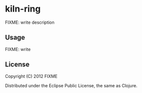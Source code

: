 # kiln-ring

FIXME: write description

## Usage

FIXME: write

## License

Copyright (C) 2012 FIXME

Distributed under the Eclipse Public License, the same as Clojure.
